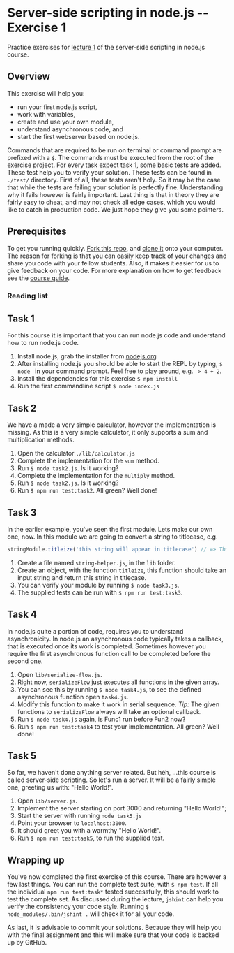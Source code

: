 # Server-side scripting in node.js -- Exercise 1

Practice exercises for [lecture 1]() of the server-side scripting in node.js course.


## Overview
This exercise will help you:

* run your first node.js script,
* work with variables,
* create and use your own module,
* understand asynchronous code, and
* start the first webserver based on node.js.

Commands that are required to be run on terminal or command prompt are prefixed with a ```$```. The commands must be executed from the root of the exercise project. For every task expect task 1, some basic tests are added. These test help you to verify your solution. These tests can be found in ```./test/``` directory. First of all, these tests aren't holy. So it may be the case that while the tests are failing your solution is perfectly fine. Understanding why it fails however is fairly important. Last thing is that in theory they are fairly easy to cheat, and may not check all edge cases, which you would like to catch in production code. We just hope they give you some pointers. 


## Prerequisites
To get you running quickly. [Fork this repo](./fork), and [clone it](http://git-scm.com/book/ch2-1.html#Cloning-an-Existing-Repository) onto your computer. The reason for forking is that you can easily keep track of your changes and share you code with your fellow students. Also, it makes it easier for us to give feedback on your code. For more explanation on how to get feedback see the [course guide](https://github.com/DigitPaint/server-side-scripting-in-nodejs-course#workflow).

### Reading list



## Task 1
For this course it is important that you can run node.js code and understand how to run node.js code.

1. Install node.js, grab the installer from [nodejs.org](http://nodejs.org)
2. After installing node.js you should be able to start the REPL by typing, ```$ node ``` in your command prompt. Feel free to play around, e.g. ``` > 4 + 2```.
3. Install the dependencies for this exercise ```$ npm install ```
4. Run the first commandline script ``` $ node index.js ``` 


## Task 2
We have a made a very simple calculator, however the implementation is missing. As this is a very simple calculator, it only supports a sum and multiplication methods. 

1. Open the calculator ```./lib/calculator.js```
2. Complete the implementation for the ```sum``` method.
3. Run ```$ node task2.js```. Is it working?
4. Complete the implementation for the ```multiply``` method.
5. Run ```$ node task2.js```. Is it working?
6. Run ```$ npm run test:task2```. All green? Well done!


## Task 3
In the earlier example, you've seen the first module. Lets make our own one, now. In this module we are going to convert a string to titlecase, e.g. 

```javascript
stringModule.titleize('this string will appear in titlecase') // => This String Will Appear In Titlecase
```

1. Create a file named ```string-helper.js```, in the ```lib``` folder. 
2. Create an object, with the function ```titleize```, this function should take an input string and return this string in titlecase.
3. You can verify your module by running ```$ node task3.js```. 
4. The supplied tests can be run with ```$ npm run test:task3```.


## Task 4
In node.js quite a portion of code, requires you to understand asynchronicity. In node.js an asynchronous code typically takes a callback, that is executed once its work is completed. Sometimes however you require the first asynchronous function call to be completed before the second one. 

1. Open ```lib/serialize-flow.js```.
2. Right now, ```serializeFlow``` just executes all functions in the given array.
3. You can see this by running ```$ node task4.js```, to see the defined asynchronous function open ```task4.js```.
3. Modify this function to make it work in serial sequence. *Tip:* The given functions to ```serializeFlow``` always will take an optional callback.
4. Run ```$ node task4.js``` again, is Func1 run before Fun2 now?
5. Run ```$ npm run test:task4``` to test your implementation. All green? Well done!


## Task 5
So far, we haven't done anything server related. But héh, ...this course is called server-side scripting. So let's run a server. It will be a fairly simple one, greeting us with: "Hello World!".

1. Open ```lib/server.js```.
2. Implement the server starting on port 3000 and returning "Hello World!";
3. Start the server with running ```node task5.js```
4. Point your browser to ```localhost:3000```.
5. It should greet you with a warmthy "Hello World!".
6. Run ```$ npm run test:task5```, to run the supplied test.


## Wrapping up
You've now completed the first exercise of this course. There are however a few last things. You can run the complete test suite, with ```$ npm test```. If all the individual ```npm run test:task*``` tested successfully, this should work to test the complete set. As discussed during the lecture, ```jshint``` can help you verify the consistency your code style. Running ```$ node_modules/.bin/jshint .``` will check it for all your code. 

As last, it is advisable to commit your solutions. Because they will help you with the final assignment and this will make sure that your code is backed up by GitHub. 



